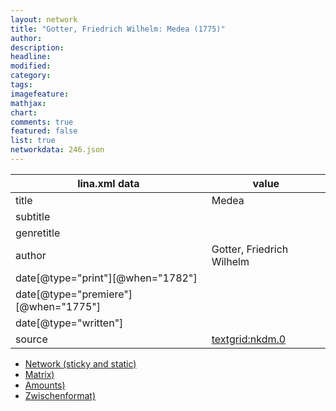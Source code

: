 ```yaml
---
layout: network
title: "Gotter, Friedrich Wilhelm: Medea (1775)"
author:
description:
headline:
modified:
category:
tags:
imagefeature: 
mathjax: 
chart: 
comments: true
featured: false
list: true
networkdata: 246.json
---
```

lina.xml data  | value
------------- | -------------
title|Medea
subtitle|
genretitle|
author|Gotter, Friedrich Wilhelm
date[@type="print"][@when="1782"]|
date[@type="premiere"][@when="1775"]|
date[@type="written"]|
source|[textgrid:nkdm.0](https://textgridlab.org/1.0/tgcrud-public/rest/textgrid:nkdm.0/data)



* [Network (sticky and static)](/linas/network246)
* [Matrix)](/linas/matrix246)
* [Amounts)](/linas/amount246)
* [Zwischenformat)](/linas/lina246 )

